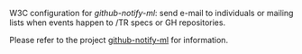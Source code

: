 W3C configuration for *github-notify-ml*: send e-mail to individuals or mailing lists when events happen to /TR specs or GH repositories.

Please refer to the project [github-notify-ml](https://github.com/dontcallmedom/github-notify-ml/) for information.
